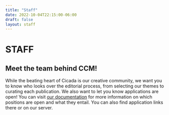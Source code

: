 ```yaml
---
title: "Staff"
date: 2022-10-04T22:15:00-06:00
draft: false
layout: staff
---
```


# STAFF

## Meet the team behind CCM!

 While the beating heart of Cicada is our creative community, we want you to know who looks over the editorial process, from selecting our themes to curating each publication. We also want to let you know applications are open! You can visit <u>[our documentation](https://docs.cicadacreativemag.com/#ccm_staff)</u> for more information on which positions are open and what they entail. You can also find application links there or on our server.